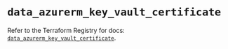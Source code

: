 # `data_azurerm_key_vault_certificate`

Refer to the Terraform Registry for docs: [`data_azurerm_key_vault_certificate`](https://registry.terraform.io/providers/hashicorp/azurerm/4.40.0/docs/data-sources/key_vault_certificate).
